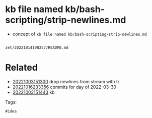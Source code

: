 # kb file named kb/bash-scripting/strip-newlines.md

- concept of `kb file named kb/bash-scripting/strip-newlines.md`

```
```

` zet/20221014190257/README.md `

# Related

- [20221003151300](/zet/20221003151300/README.md) drop newlines from stream with tr
- [20221016233356](/zet/20221016233356/README.md) commits for day of 2022-03-30
- [20221003151443](/zet/20221003151443/README.md) kb

Tags:

    #idea
